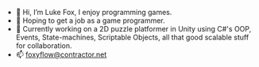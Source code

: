 - 👋 Hi, I’m Luke Fox, I enjoy programming games. 
- 👀 Hoping to get a job as a game programmer.
- 💞️ Currently working on a 2D puzzle platformer in Unity using C#'s OOP, Events, State-machines, Scriptable Objects, all that good scalable stuff for collaboration.
- 📫 foxyflow@contractor.net 

<!---
foxyflow/foxyflow is a ✨ special ✨ repository because its `README.md` (this file) appears on your GitHub profile.
You can click the Preview link to take a look at your changes.
--->
